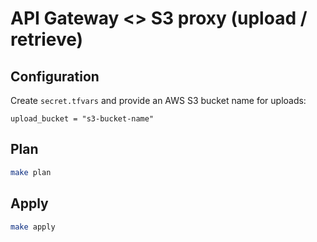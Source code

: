 # API Gateway <> S3 proxy (upload / retrieve)

## Configuration

Create `secret.tfvars` and provide an AWS S3 bucket name for uploads:

```
upload_bucket = "s3-bucket-name"
```

## Plan

```sh
make plan
```

## Apply

```sh
make apply
```
